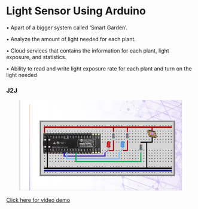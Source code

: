 # Light Sensor Using Arduino
• Apart of a bigger system called ‘Smart Garden’.

• Analyze the amount of light needed for each plant.

• Cloud services that contains the information for
each plant, light exposure, and statistics.

• Ability to read and write light exposure rate for each
plant and turn on the light needed

### J2J
<p align="center"><img src=light_level.jpeg height="242"/></p>




[Click here for video demo](https://photos.app.goo.gl/gBPTGnfGFqJaRyms9)

